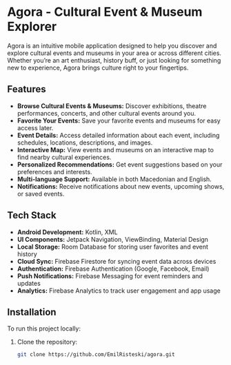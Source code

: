 # Agora - Cultural Event & Museum Explorer

Agora is an intuitive mobile application designed to help you discover and explore cultural events and museums in your area or across different cities. Whether you’re an art enthusiast, history buff, or just looking for something new to experience, Agora brings culture right to your fingertips.

## Features
- **Browse Cultural Events & Museums:** Discover exhibitions, theatre performances, concerts, and other cultural events around you.
- **Favorite Your Events:** Save your favorite events and museums for easy access later.
- **Event Details:** Access detailed information about each event, including schedules, locations, descriptions, and images.
- **Interactive Map:** View events and museums on an interactive map to find nearby cultural experiences.
- **Personalized Recommendations:** Get event suggestions based on your preferences and interests.
- **Multi-language Support:** Available in both Macedonian and English.
- **Notifications:** Receive notifications about new events, upcoming shows, or saved events.

## Tech Stack
- **Android Development:** Kotlin, XML
- **UI Components:** Jetpack Navigation, ViewBinding, Material Design
- **Local Storage:** Room Database for storing user favorites and event history
- **Cloud Sync:** Firebase Firestore for syncing event data across devices
- **Authentication:** Firebase Authentication (Google, Facebook, Email)
- **Push Notifications:** Firebase Messaging for event reminders and updates
- **Analytics:** Firebase Analytics to track user engagement and app usage

## Installation
To run this project locally:
1. Clone the repository:
   ```bash
   git clone https://github.com/EmilRisteski/agora.git
